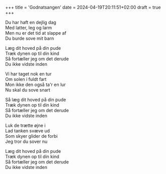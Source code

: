 +++
title = 'Godnatsangen'
date = 2024-04-19T20:11:51+02:00
draft = true
+++

Du har haft en dejlig dag<br />
Med latter, leg og larm<br />
Men nu er det tid at slappe af<br />
Du burde sove mit barn<br />

Læg dit hoved på din pude<br />
Træk dynen op til din kind<br />
Så fortæller jeg om det derude<br />
Du ikke vidste inden<br />

Vi har taget nok en tur<br />
Om solen i fuldt fart<br />
Mon ikke den også ta'r en lur<br />
Nu skal du sove snart<br />

Så læg dit hoved på din pude<br />
Træk dynen op til din kind<br />
Så fortæller jeg om det derude<br />
Du ikke vidste inden<br />

Luk de trætte øjne i<br />
Lad tanken svæve ud<br />
Som skyer glider de forbi<br />
Jeg tror du sover nu<br />

Læg dit hoved på din pude<br />
Træk dynen op til din kind<br />
Så fortæller jeg om det derude<br />
Du ikke vidste inden<br />
